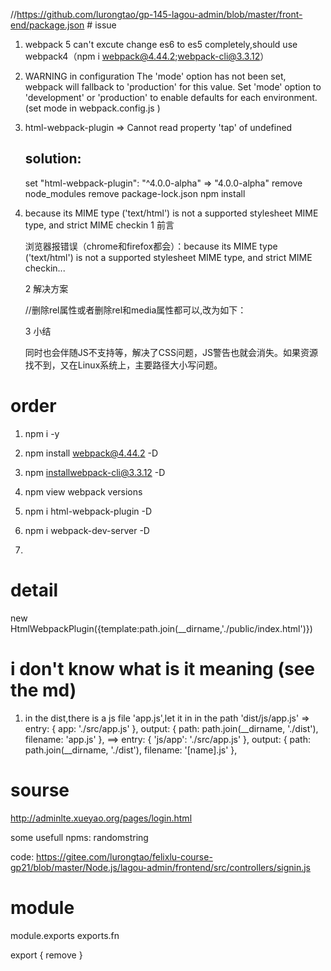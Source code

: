 //https://github.com/lurongtao/gp-145-lagou-admin/blob/master/front-end/package.json
    # issue
1. webpack 5 can't  excute  change es6  to es5 completely,should use webpack4（npm i webpack@4.44.2;webpack-cli@3.3.12）
2. WARNING in configuration
The 'mode' option has not been set, webpack will fallback to 'production' for this value. Set 'mode' option to 'development' or 'production' to enable defaults for each environment.(set mode in webpack.config.js )
3. html-webpack-plugin => Cannot read property 'tap' of undefined
    ## solution:
    set "html-webpack-plugin": "^4.0.0-alpha" => "4.0.0-alpha"
    remove node_modules
    remove package-lock.json
    npm install
4. because its MIME type ('text/html') is not a supported stylesheet MIME type, and strict MIME checkin
    1 前言

    浏览器报错误（chrome和firefox都会）：because its MIME type ('text/html') is not a supported stylesheet MIME type, and strict MIME checkin...

    2 解决方案


    <link rel="stylesheet" href="../../../Static/css/common/common.css" media="all">
    
    //删除rel属性或者删除rel和media属性都可以,改为如下：
    <link href="../../../Static/css/common/common.css" media="all">
    <link href="../../../Static/css/common/common.css">
    3 小结

    同时也会伴随JS不支持等，解决了CSS问题，JS警告也就会消失。如果资源找不到，又在Linux系统上，主要路径大小写问题。

# order
1. npm i -y
2. npm install webpack@4.44.2 -D
3. npm installwebpack-cli@3.3.12 -D
4. npm view webpack versions


5. npm i html-webpack-plugin -D
6. npm i webpack-dev-server -D
7. 

# detail
new HtmlWebpackPlugin({template:path.join(__dirname,'./public/index.html')})

# i don't know what is it meaning (see the md)
1. in the dist,there is a js file 'app.js',let it in in the path 'dist/js/app.js'  =>
    entry: {
        app: './src/app.js'
    },
    output: {
        path: path.join(__dirname, './dist'),
        filename: 'app.js'
    },
    ==>
    entry: {
        'js/app': './src/app.js'
    },
      output: {
        path: path.join(__dirname, './dist'),
        filename: '[name].js'
    },

# sourse
http://adminlte.xueyao.org/pages/login.html

some usefull npms:
randomstring

code:
https://gitee.com/lurongtao/felixlu-course-gp21/blob/master/Node.js/lagou-admin/frontend/src/controllers/signin.js


# module
module.exports
exports.fn

export {
    remove
}